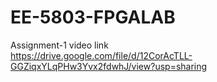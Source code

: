 # EE-5803-FPGALAB

Assignment-1 video link
<br>
https://drive.google.com/file/d/12CorAcTLL-GGZiqxYLqPHw3Yvx2fdwhJ/view?usp=sharing

